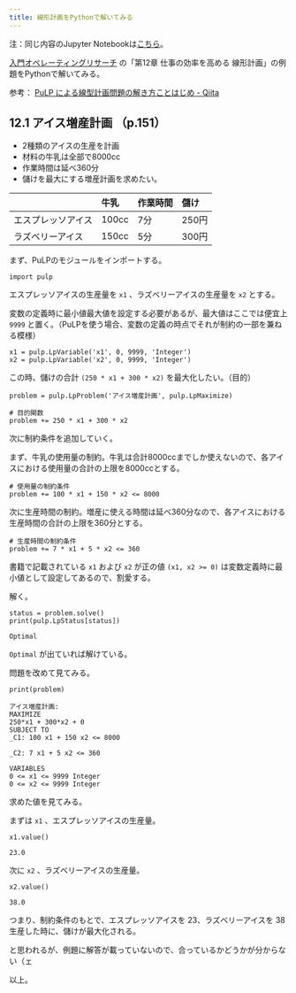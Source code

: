 ```yaml
---
title: 線形計画をPythonで解いてみる
---
```


注：同じ内容のJupyter Notebookは[こちら](https://gist.github.com/snaga/b1260251cbbd17ad138db2449fa9644f)。

[入門オペレーティングリサーチ](https://www.amazon.co.jp/dp/4486017447) の「第12章 仕事の効率を高める 線形計画」の例題をPythonで解いてみる。

参考： [PuLP による線型計画問題の解き方ことはじめ - Qiita](https://qiita.com/mzmttks/items/82ea3a51e4dbea8fbc17)

## 12.1 アイス増産計画 （p.151）

* 2種類のアイスの生産を計画
* 材料の牛乳は全部で8000cc
* 作業時間は延べ360分
* 儲けを最大にする増産計画を求めたい。

| | 牛乳 | 作業時間 | 儲け |
|:---|:---|:---|:---|
| エスプレッソアイス | 100cc | 7分 | 250円 |
| ラズベリーアイス | 150cc | 5分 | 300円 |

まず、PuLPのモジュールをインポートする。

```
import pulp
```

エスプレッソアイスの生産量を `x1` 、ラズベリーアイスの生産量を `x2` とする。

変数の定義時に最小値最大値を設定する必要があるが、最大値はここでは便宜上 `9999` と置く。（PuLPを使う場合、変数の定義の時点でそれが制約の一部を兼ねる模様）

```
x1 = pulp.LpVariable('x1', 0, 9999, 'Integer') 
x2 = pulp.LpVariable('x2', 0, 9999, 'Integer') 
```

この時、儲けの合計 `(250 * x1 + 300 * x2)` を最大化したい。（目的）

```
problem = pulp.LpProblem('アイス増産計画', pulp.LpMaximize)

# 目的関数
problem += 250 * x1 + 300 * x2
```

次に制約条件を追加していく。

まず、牛乳の使用量の制約。牛乳は合計8000ccまでしか使えないので、各アイスにおける使用量の合計の上限を8000ccとする。

```
# 使用量の制約条件
problem += 100 * x1 + 150 * x2 <= 8000
```

次に生産時間の制約。増産に使える時間は延べ360分なので、各アイスにおける生産時間の合計の上限を360分とする。

```
# 生産時間の制約条件
problem += 7 * x1 + 5 * x2 <= 360
```

書籍で記載されている `x1` および `x2` が正の値 `(x1, x2 >= 0)` は変数定義時に最小値として設定してあるので、割愛する。

解く。

```
status = problem.solve()
print(pulp.LpStatus[status])

Optimal
```

`Optimal` が出ていれば解けている。

問題を改めて見てみる。

```
print(problem)

アイス増産計画:
MAXIMIZE
250*x1 + 300*x2 + 0
SUBJECT TO
_C1: 100 x1 + 150 x2 <= 8000

_C2: 7 x1 + 5 x2 <= 360

VARIABLES
0 <= x1 <= 9999 Integer
0 <= x2 <= 9999 Integer
```

求めた値を見てみる。

まずは `x1` 、エスプレッソアイスの生産量。

```
x1.value()

23.0
```

次に `x2` 、ラズベリーアイスの生産量。

```
x2.value()

38.0
```

つまり、制約条件のもとで、エスプレッソアイスを 23、ラズベリーアイスを 38 生産した時に、儲けが最大化される。

と思われるが、例題に解答が載っていないので、合っているかどうかが分からない（ェ

以上。
